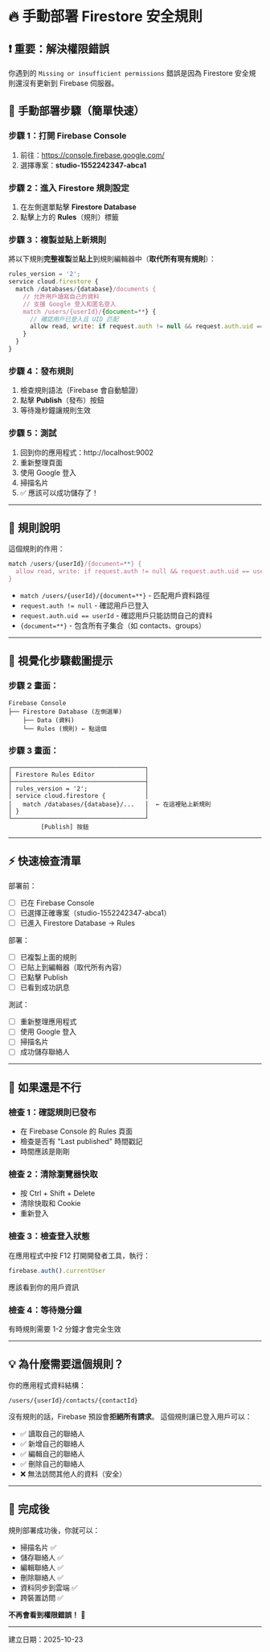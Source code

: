 # 🔥 手動部署 Firestore 安全規則

## ❗ 重要：解決權限錯誤

你遇到的 `Missing or insufficient permissions` 錯誤是因為 Firestore 安全規則還沒有更新到 Firebase 伺服器。

## 📝 手動部署步驟（簡單快速）

### 步驟 1：打開 Firebase Console

1. 前往：https://console.firebase.google.com/
2. 選擇專案：**studio-1552242347-abca1**

### 步驟 2：進入 Firestore 規則設定

1. 在左側選單點擊 **Firestore Database**
2. 點擊上方的 **Rules**（規則）標籤

### 步驟 3：複製並貼上新規則

將以下規則**完整複製**並**貼上**到規則編輯器中（**取代所有現有規則**）：

```javascript
rules_version = '2';
service cloud.firestore {
  match /databases/{database}/documents {
    // 允許用戶讀寫自己的資料
    // 支援 Google 登入和匿名登入
    match /users/{userId}/{document=**} {
      // 確認用戶已登入且 UID 匹配
      allow read, write: if request.auth != null && request.auth.uid == userId;
    }
  }
}
```

### 步驟 4：發布規則

1. 檢查規則語法（Firebase 會自動驗證）
2. 點擊 **Publish**（發布）按鈕
3. 等待幾秒鐘讓規則生效

### 步驟 5：測試

1. 回到你的應用程式：http://localhost:9002
2. 重新整理頁面
3. 使用 Google 登入
4. 掃描名片
5. ✅ 應該可以成功儲存了！

---

## 🎯 規則說明

這個規則的作用：

```javascript
match /users/{userId}/{document=**} {
  allow read, write: if request.auth != null && request.auth.uid == userId;
}
```

- `match /users/{userId}/{document=**}` - 匹配用戶資料路徑
- `request.auth != null` - 確認用戶已登入
- `request.auth.uid == userId` - 確認用戶只能訪問自己的資料
- `{document=**}` - 包含所有子集合（如 contacts、groups）

---

## 📸 視覺化步驟截圖提示

### 步驟 2 畫面：
```
Firebase Console
├── Firestore Database (左側選單)
    ├── Data (資料)
    └── Rules (規則) ← 點這個
```

### 步驟 3 畫面：
```
┌─────────────────────────────────────┐
│ Firestore Rules Editor              │
├─────────────────────────────────────┤
│ rules_version = '2';                │
│ service cloud.firestore {           │
│   match /databases/{database}/...   │  ← 在這裡貼上新規則
│ }                                   │
└─────────────────────────────────────┘
         [Publish] 按鈕
```

---

## ⚡ 快速檢查清單

部署前：
- [ ] 已在 Firebase Console
- [ ] 已選擇正確專案（studio-1552242347-abca1）
- [ ] 已進入 Firestore Database → Rules

部署：
- [ ] 已複製上面的規則
- [ ] 已貼上到編輯器（取代所有內容）
- [ ] 已點擊 Publish
- [ ] 已看到成功訊息

測試：
- [ ] 重新整理應用程式
- [ ] 使用 Google 登入
- [ ] 掃描名片
- [ ] 成功儲存聯絡人

---

## 🐛 如果還是不行

### 檢查 1：確認規則已發布
- 在 Firebase Console 的 Rules 頁面
- 檢查是否有 "Last published" 時間戳記
- 時間應該是剛剛

### 檢查 2：清除瀏覽器快取
- 按 Ctrl + Shift + Delete
- 清除快取和 Cookie
- 重新登入

### 檢查 3：檢查登入狀態
在應用程式中按 F12 打開開發者工具，執行：
```javascript
firebase.auth().currentUser
```
應該看到你的用戶資訊

### 檢查 4：等待幾分鐘
有時規則需要 1-2 分鐘才會完全生效

---

## 💡 為什麼需要這個規則？

你的應用程式資料結構：
```
/users/{userId}/contacts/{contactId}
```

沒有規則的話，Firebase 預設會**拒絕所有請求**。
這個規則讓已登入用戶可以：
- ✅ 讀取自己的聯絡人
- ✅ 新增自己的聯絡人
- ✅ 編輯自己的聯絡人
- ✅ 刪除自己的聯絡人
- ❌ 無法訪問其他人的資料（安全）

---

## 🎉 完成後

規則部署成功後，你就可以：
- 掃描名片 ✅
- 儲存聯絡人 ✅
- 編輯聯絡人 ✅
- 刪除聯絡人 ✅
- 資料同步到雲端 ✅
- 跨裝置訪問 ✅

**不再會看到權限錯誤！** 🎊

---

建立日期：2025-10-23


